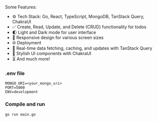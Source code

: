 Some Features:

-   ⚙️ Tech Stack: Go, React, TypeScript, MongoDB, TanStack Query, ChakraUI
-   ✅ Create, Read, Update, and Delete (CRUD) functionality for todos
-   🌓 Light and Dark mode for user interface
-   📱 Responsive design for various screen sizes
-   🌐 Deployment
-   🔄 Real-time data fetching, caching, and updates with TanStack Query
-   🎨 Stylish UI components with ChakraUI
-   ⏳ And much more!

### .env file

```shell
MONGO_URI=<your_mongo_uri>
PORT=5000
ENV=development
```

### Compile and run

```shell
go run main.go
```
